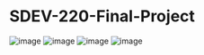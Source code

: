 # SDEV-220-Final-Project

![image](https://github.com/kentbeeny/SDEV-220-Final-Project_Team_H/assets/93448964/f708c647-08d9-47b2-91b5-f4658d5ddae5)
![image](https://github.com/kentbeeny/SDEV-220-Final-Project_Team_H/assets/93448964/5e7195df-87e0-47e1-b189-ee9146938714)
![image](https://github.com/kentbeeny/SDEV-220-Final-Project_Team_H/assets/93448964/93292264-c00f-40fc-9d71-5345513838ca)
![image](https://github.com/kentbeeny/SDEV-220-Final-Project_Team_H/assets/93448964/37d15ae3-3d16-4aad-ba86-40655adff2c0)

